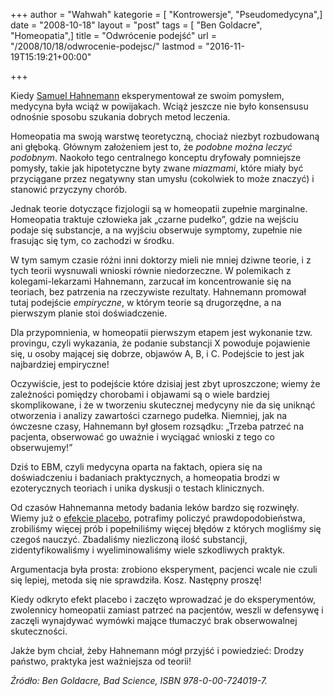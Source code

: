 +++
author = "Wahwah"
kategorie = [ "Kontrowersje", "Pseudomedycyna",]
date = "2008-10-18"
layout = "post"
tags = [ "Ben Goldacre", "Homeopatia",]
title = "Odwrócenie podejść"
url = "/2008/10/18/odwrocenie-podejsc/"
lastmod = "2016-11-19T15:19:21+00:00"

+++

Kiedy [Samuel Hahnemann][1] eksperymentował ze swoim pomysłem, medycyna była wciąż w powijakach. Wciąż jeszcze nie było konsensusu odnośnie sposobu szukania dobrych metod leczenia.

<!--more-->


  
Homeopatia ma swoją warstwę teoretyczną, chociaż niezbyt rozbudowaną ani głęboką. Głównym założeniem jest to, że _podobne można leczyć podobnym_. Naokoło tego centralnego konceptu dryfowały pomniejsze pomysły, takie jak hipotetyczne byty zwane _miazmami_, które miały być przyciągane przez negatywny stan umysłu (cokolwiek to może znaczyć) i stanowić przyczyny chorób.

Jednak teorie dotyczące fizjologii są w homeopatii zupełnie marginalne. Homeopatia traktuje człowieka jak „czarne pudełko”, gdzie na wejściu podaje się substancje, a na wyjściu obserwuje symptomy, zupełnie nie frasując się tym, co zachodzi w środku.

W tym samym czasie różni inni doktorzy mieli nie mniej dziwne teorie, i z tych teorii wysnuwali wnioski równie niedorzeczne. W polemikach z kolegami-lekarzami Hahnemann, zarzucał im koncentrowanie się na teoriach, bez patrzenia na rzeczywiste rezultaty. Hahnemann promował tutaj podejście _empiryczne_, w którym teorie są drugorzędne, a na pierwszym planie stoi doświadczenie.

Dla przypomnienia, w homeopatii pierwszym etapem jest wykonanie tzw. provingu, czyli wykazania, że podanie substancji X powoduje pojawienie się, u osoby mającej się dobrze, objawów A, B, i C. Podejście to jest jak najbardziej empiryczne!

Oczywiście, jest to podejście które dzisiaj jest zbyt uproszczone; wiemy że zależności pomiędzy chorobami i objawami są o wiele bardziej skomplikowane, i że w tworzeniu skutecznej medycyny nie da się uniknąć otworzenia i analizy zawartości czarnego pudełka. Niemniej, jak na ówczesne czasy, Hahnemann był głosem rozsądku: „Trzeba patrzeć na pacjenta, obserwować go uważnie i wyciągać wnioski z tego co obserwujemy!”

Dziś to EBM, czyli medycyna oparta na faktach, opiera się na doświadczeniu i badaniach praktycznych, a homeopatia brodzi w ezoterycznych teoriach i unika dyskusji o testach klinicznych.

Od czasów Hahnemanna metody badania leków bardzo się rozwinęły. Wiemy już o [efekcie placebo][2], potrafimy policzyć prawdopodobieństwa, zrobiliśmy więcej prób i popełniliśmy więcej błędów z których mogliśmy się czegoś nauczyć. Zbadaliśmy niezliczoną ilość substancji, zidentyfikowaliśmy i wyeliminowaliśmy wiele szkodliwych praktyk.

Argumentacja była prosta: zrobiono eksperyment, pacjenci wcale nie czuli się lepiej, metoda się nie sprawdziła. Kosz. Następny proszę!

Kiedy odkryto efekt placebo i zaczęto wprowadzać je do eksperymentów, zwolennicy homeopatii zamiast patrzeć na pacjentów, weszli w defensywę i zaczęli wynajdywać wymówki mające tłumaczyć brak obserwowalnej skuteczności.

Jakże bym chciał, żeby Hahnemann mógł przyjść i powiedzieć: Drodzy państwo, praktyka jest ważniejsza od teorii!

_Źródło: Ben Goldacre, Bad Science, ISBN 978-0-00-724019-7._

 [1]: http://pl.wikipedia.org/wiki/Samuel_Hahnemann
 [2]: http://www.atopowe-zapalenie.pl/atopedia/Placebo